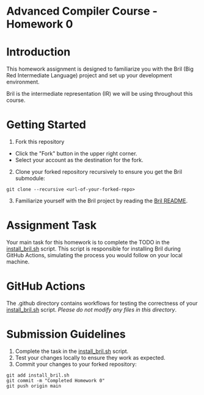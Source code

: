 Advanced Compiler Course - Homework 0
=======

# Introduction
This homework assignment is designed to familiarize you with the Bril (Big Red Intermediate Language) project and set up your development environment. 

Bril is the intermediate representation (IR) we will be using throughout this course.

# Getting Started

1. Fork this repository

- Click the "Fork" button in the upper right corner.
- Select your account as the destination for the fork.

2. Clone your forked repository recursively to ensure you get the Bril submodule:

```=sh
git clone --recursive <url-of-your-forked-repo>
```

3. Familiarize yourself with the Bril project by reading the [Bril README](brilreadme).

# Assignment Task

Your main task for this homework is to complete the TODO in the [install_bril.sh](install_bril.sh) script.
This script is responsible for installing Bril during GitHub Actions, simulating the process you would follow on your local machine.

# GitHub Actions

The .github directory contains workflows for testing the correctness of your [install_bril.sh](install_bril.sh) script.
*Please do not modify any files in this directory*.

# Submission Guidelines

1. Complete the task in the [install_bril.sh](install_bril.sh) script.
2. Test your changes locally to ensure they work as expected.
3. Commit your changes to your forked repository:

```=sh
git add install_bril.sh
git commit -m "Completed Homework 0"
git push origin main
```

[gitsubm]: https://git-scm.com/book/en/v2/Git-Tools-Submodules
[brilreadme]: https://github.com/sampsyo/bril/tree/4029dd7b6440074bc4dd5557022848ef378f978a
